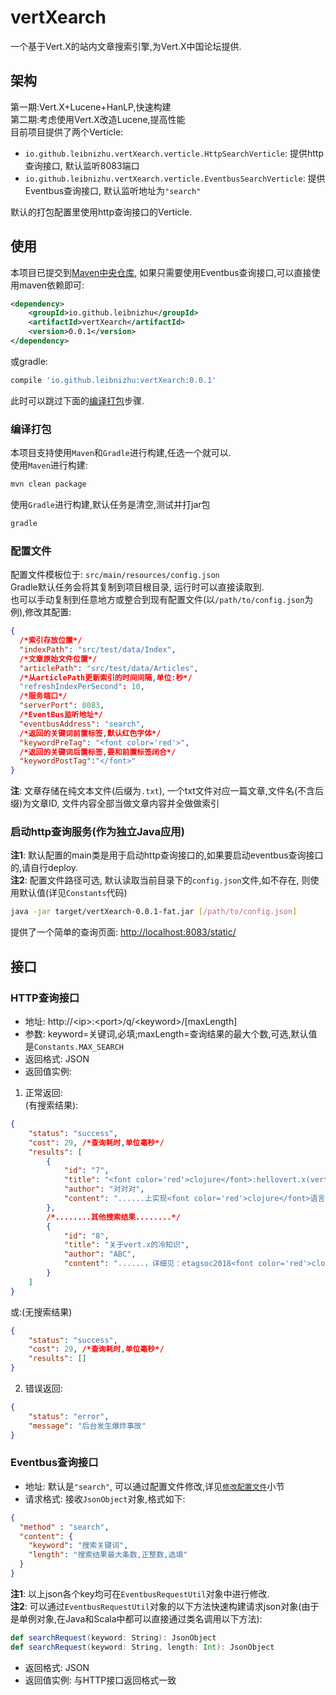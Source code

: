# vertXearch
一个基于Vert.X的站内文章搜索引擎,为Vert.X中国论坛提供.  

## 架构
第一期:Vert.X+Lucene+HanLP,快速构建  
第二期:考虑使用Vert.X改造Lucene,提高性能  
目前项目提供了两个Verticle:  
- `io.github.leibnizhu.vertXearch.verticle.HttpSearchVerticle`: 提供http查询接口, 默认监听8083端口
- `io.github.leibnizhu.vertXearch.verticle.EventbusSearchVerticle`: 提供Eventbus查询接口, 默认监听地址为`"search"`

默认的打包配置里使用http查询接口的Verticle.  

## 使用
本项目已提交到[Maven中央仓库](https://search.maven.org/#artifactdetails%7Cio.github.leibnizhu%7CvertXearch%7C0.0.1%7Cjar), 如果只需要使用Eventbus查询接口,可以直接使用maven依赖即可:  
```xml
<dependency>
    <groupId>io.github.leibnizhu</groupId>
    <artifactId>vertXearch</artifactId>
    <version>0.0.1</version>
</dependency>
```
或gradle:
```groovy
compile 'io.github.leibnizhu:vertXearch:0.0.1'
```
此时可以跳过下面的[编译打包](#编译打包)步骤.  

### 编译打包
本项目支持使用`Maven`和`Gradle`进行构建,任选一个就可以.  
使用`Maven`进行构建:  
```bash
mvn clean package
```
使用`Gradle`进行构建,默认任务是清空,测试并打jar包
```bash
gradle
```

### 配置文件
配置文件模板位于: `src/main/resources/config.json`  
Gradle默认任务会将其复制到项目根目录, 运行时可以直接读取到.  
也可以手动复制到任意地方或整合到现有配置文件(以`/path/to/config.json`为例),修改其配置:
```json
{
  /*索引存放位置*/
  "indexPath": "src/test/data/Index",
  /*文章原始文件位置*/
  "articlePath": "src/test/data/Articles",
  /*从articlePath更新索引的时间间隔,单位:秒*/
  "refreshIndexPerSecond": 10,
  /*服务端口*/
  "serverPort": 8083,
  /*EventBus监听地址*/
  "eventbusAddress": "search",
  /*返回的关键词前置标签,默认红色字体*/
  "keywordPreTag": "<font color='red'>",
  /*返回的关键词后置标签,要和前置标签闭合*/
  "keywordPostTag":"</font>"
}
```
**注**: 文章存储在纯文本文件(后缀为`.txt`), 一个txt文件对应一篇文章,文件名(不含后缀)为文章ID, 文件内容全部当做文章内容并全做做索引

### 启动http查询服务(作为独立Java应用)
**注1**: 默认配置的main类是用于启动http查询接口的,如果要启动eventbus查询接口的,请自行deploy.    
**注2**: 配置文件路径可选, 默认读取当前目录下的`config.json`文件,如不存在, 则使用默认值(详见`Constants`代码)   
```bash
java -jar target/vertXearch-0.0.1-fat.jar [/path/to/config.json]
```
提供了一个简单的查询页面: [http://localhost:8083/static/](http://localhost:8083/static/)

## 接口
### HTTP查询接口
- 地址: http://&lt;ip&gt;:&lt;port&gt;/q/&lt;keyword&gt;/[maxLength]
- 参数: keyword=关键词,必填;maxLength=查询结果的最大个数,可选,默认值是`Constants.MAX_SEARCH`
- 返回格式: JSON
- 返回值实例:

1. 正常返回:  
(有搜索结果):
```json
{
    "status": "success",
    "cost": 29, /*查询耗时,单位毫秒*/
    "results": [
        {
            "id": "7",
            "title": "<font color='red'>clojure</font>:hellovert.x(vertx-lang-clojure发布)",
            "author": "对对对",
            "content": "......上实现<font color='red'>clojure</font>语言......：vert.x上的<font color='red'>clojure</font>语言支持（项目已开源）​......"
        },
        /*........其他搜索结果........*/
        {
            "id": "8",
            "title": "关于vert.x的冷知识",
            "author": "ABC",
            "content": "......，详细见：etagsoc2018<font color='red'>clojure</font>的符号是......"
        }
    ]
}
```

或:(无搜索结果)
```json
{
    "status": "success",
    "cost": 29, /*查询耗时,单位毫秒*/
    "results": []
}
```

2. 错误返回:
```json
{
    "status": "error",
    "message": "后台发生爆炸事故"
}
```

### Eventbus查询接口
- 地址: 默认是`"search"`, 可以通过配置文件修改,详见[`修改配置文件`](#修改配置文件)小节
- 请求格式: 接收`JsonObject`对象,格式如下:  

```json
{
  "method" : "search",
  "content": {
    "keyword": "搜索关键词",
    "length": "搜索结果最大条数,正整数,选填"
  }
}
```
**注1**: 以上json各个key均可在`EventbusRequestUtil`对象中进行修改.  
**注2**: 可以通过`EventbusRequestUtil`对象的以下方法快速构建请求json对象(由于是单例对象,在Java和Scala中都可以直接通过类名调用以下方法):  
```scala
def searchRequest(keyword: String): JsonObject
def searchRequest(keyword: String, length: Int): JsonObject
```
- 返回格式: JSON
- 返回值实例: 与HTTP接口返回格式一致